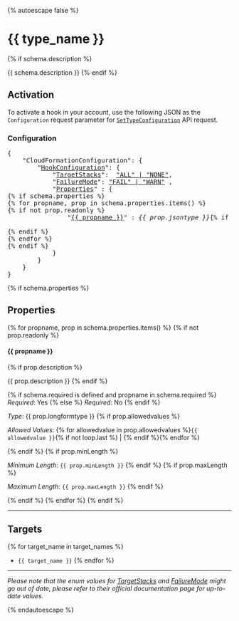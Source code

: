 {% autoescape false %}
# {{ type_name }}
{% if schema.description %}

{{ schema.description }}
{% endif %}

## Activation

To activate a hook in your account, use the following JSON as the `Configuration` request parameter for [`SetTypeConfiguration`](https://docs.aws.amazon.com/AWSCloudFormation/latest/APIReference/API_SetTypeConfiguration.html) API request.

### Configuration

<pre>
{
    "CloudFormationConfiguration": {
        "<a href="https://docs.aws.amazon.com/cloudformation-cli/latest/userguide/hooks-structure.html#hooks-hook-configuration" title="HookConfiguration">HookConfiguration</a>": {
            "<a href="https://docs.aws.amazon.com/cloudformation-cli/latest/userguide/hooks-structure.html#hooks-targetstacks" title="TargetStacks">TargetStacks</a>":  <a href="#footnote-1">"ALL" | "NONE"</a>,
            "<a href="https://docs.aws.amazon.com/cloudformation-cli/latest/userguide/hooks-structure.html#hooks-failuremode" title="FailureMode">FailureMode</a>": <a href="#footnote-1">"FAIL" | "WARN"</a> ,
            "<a href="https://docs.aws.amazon.com/cloudformation-cli/latest/userguide/hooks-structure.html#hooks-properties" title="Properties">Properties</a>" : {
{% if schema.properties %}
{% for propname, prop in schema.properties.items() %}
{% if not prop.readonly %}
                "<a href="#{{ propname.lower() }}" title="{{ propname }}">{{ propname }}</a>" : <i>{{ prop.jsontype }}</i>{% if not loop.last %},{% endif %}

{% endif %}
{% endfor %}
{% endif %}
            }
        }
    }
}
</pre>
{% if schema.properties %}

## Properties

{% for propname, prop in schema.properties.items() %}
{% if not prop.readonly %}
#### {{ propname }}
{% if prop.description %}

{{ prop.description }}
{% endif %}

{% if schema.required is defined and propname in schema.required %}
_Required_: Yes
{% else %}
_Required_: No
{% endif %}

_Type_: {{ prop.longformtype }}
{% if prop.allowedvalues %}

_Allowed Values_: {% for allowedvalue in prop.allowedvalues %}<code>{{ allowedvalue }}</code>{% if not loop.last %} | {% endif %}{% endfor %}

{% endif %}
{% if prop.minLength %}

_Minimum Length_: <code>{{ prop.minLength }}</code>
{% endif %}
{% if prop.maxLength %}

_Maximum Length_: <code>{{ prop.maxLength }}</code>
{% endif %}

{% endif %}
{% endfor %}
{% endif %}

---

## Targets

{% for target_name in target_names %}
* `{{ target_name }}`
{% endfor %}

---

<p id="footnote-1"><i> Please note that the enum values for <a href="https://docs.aws.amazon.com/cloudformation-cli/latest/userguide/hooks-structure.html#hooks-targetstacks" title="TargetStacks">
TargetStacks</a> and <a href="https://docs.aws.amazon.com/cloudformation-cli/latest/userguide/hooks-structure.html#hooks-failuremode" title="FailureMode">FailureMode</a>
might go out of date, please refer to their official documentation page for up-to-date values. </i></p>

{% endautoescape %}
